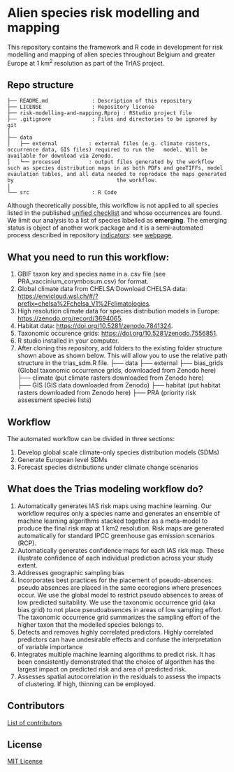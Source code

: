 # Alien species risk modelling and mapping

This repository contains the framework and R code in development for risk modelling and mapping of alien species throughout Belgium and greater Europe at 1 km<sup>2</sup> resolution as part of the TrIAS project.

## Repo structure

```
├── README.md              : Description of this repository
├── LICENSE                : Repository license
├── risk-modelling-and-mapping.Rproj : RStudio project file
├── .gitignore             : Files and directories to be ignored by git
│
├── data
│   ├── external          : external files (e.g. climate rasters, occurrence data, GIS files) required to run the   model. Will be available for download via Zenodo.
│   └── processed         : output files generated by the workflow such as species distribution maps in as both PDFs and geoTIFFs, model evaulation tables, and all data needed to reproduce the maps generated by                                 the workflow. 
│
└── src                    : R Code
```

Although theoretically possible, this workflow is not applied to all species listed in the published [unified checklist](https://doi.org/10.15468/xoidmd) and whose occurrences are found.  We limit our analysis to a list of species labelled as **emerging**. The emerging status is object of another work package and it is a semi-automated process described in repository [indicators](https://github.com/trias-project/indicators): see [webpage](https://trias-project.github.io/indicators/).

## What you need to run this workflow:
1) GBIF taxon key and species name in a. csv file (see PRA_vaccinium_corymbosum.csv) for format.
2) Global climate data from CHELSA:Download CHELSA data: https://envicloud.wsl.ch/#/?prefix=chelsa%2Fchelsa_V1%2Fclimatologies. 
3) High resolution climate data for species distribution models in Europe: https://zenodo.org/record/3694065.
4) Habitat data: https://doi.org/10.5281/zenodo.7841324.
5) Taxonomic occurence grids: https://doi.org/10.5281/zenodo.7556851.
6) R studio installed in your computer.
7) After cloning this repository, add folders to the existing folder structure shown above as shown below. This will allow you to use the relative path structure in the trias_sdm.R file.
├── data
    ├── external
          ├── bias_grids (Global taxonomic occurrence grids, downloaded from Zenodo here)
          ├── climate (put climate rasters downloaded from Zenodo here)          
          ├── GIS (GIS data downloaded from Zenodo)
          ├── habitat (put habitat rasters downloaded from Zenodo here)
          ├── PRA (priority risk assessment species lists)
          

## Workflow  
 
The automated workflow can be divided in three sections:

1. Develop global scale climate-only species distribution models (SDMs)
2. Generate European level SDMs
3. Forecast species distributions under climate change scenarios
 
## What does the Trias modeling workflow do?
1.	Automatically generates IAS risk maps using machine learning. 
Our workflow requires only a species name and generates an ensemble of machine learning algorithms stacked together as a meta-model to produce the final risk map at 1 km2 resolution. Risk maps are generated automatically for standard IPCC greenhouse gas emission scenarios (RCP).  
2.	Automatically generates confidence maps for each IAS risk map. These illustrate confidence of each individual prediction across your study extent.
3.	Addresses geographic sampling bias
4.	Incorporates best practices for the placement of pseudo-absences: pseudo absences are placed in the same ecoregions where presences occur. We use the global model to restrict pseudo absences to areas of low predicted suitability. We use the taxonomic occurrence grid (aka bias grid) to not place pseudoabsences in areas of low sampling effort. The taxonomic occurrence grid summarizes the sampling effort of the higher taxon that the modelled species belongs to.
5.	Detects and removes highly correlated predictors. Highly correlated predictors can have undesirable effects and confuse the interpretation of variable importance
6.	Integrates multiple machine learning algorithms to predict risk. It has been consistently demonstrated that the choice of algorithm has the largest impact on predicted risk and area of predicted risk.
7.	Assesses spatial autocorrelation in the residuals to assess the impacts of clustering. If high, thinning can be employed.


## Contributors

[List of contributors](https://github.com/trias-project/risk-modelling-and-mapping/contributors)

## License

[MIT License](https://github.com/trias-project/risk-modelling-and-mapping/blob/master/LICENSE)
